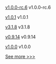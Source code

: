 
[v1.0.0-rc.6](https://github.com/hyperledger/firefly/releases/tag/v1.0.0-rc.6) v1.0.0-rc.6

[v1.0.1](https://github.com/hyperledger/firefly-tokens-erc1155/releases/tag/v1.0.1) v1.0.1

[v3.1.8](https://github.com/hyperledger/firefly-ethconnect/releases/tag/v3.1.8) v3.1.8

[v0.9.14](https://github.com/hyperledger/firefly-fabconnect/releases/tag/v0.9.14) v0.9.14

[v1.0.0](https://github.com/hyperledger/firefly-tokens-erc1155/releases/tag/v1.0.0) v1.0.0


[See more >>>](https://start-here.hyperledger.org/releases)
